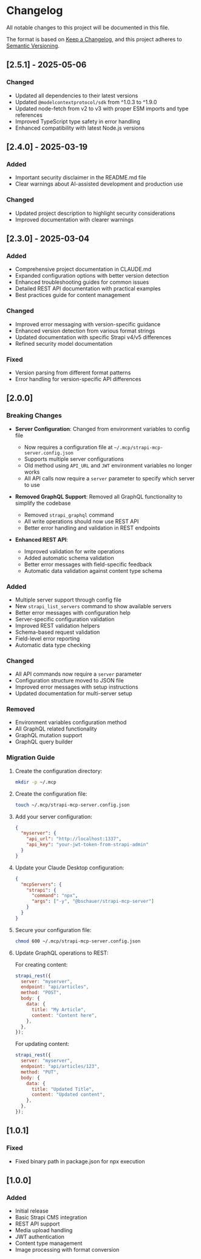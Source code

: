 # Changelog

All notable changes to this project will be documented in this file.

The format is based on [Keep a Changelog](https://keepachangelog.com/en/1.0.0/),
and this project adheres to [Semantic Versioning](https://semver.org/spec/v2.0.0.html).

## [2.5.1] - 2025-05-06

### Changed

- Updated all dependencies to their latest versions
- Updated `@modelcontextprotocol/sdk` from ^1.0.3 to ^1.9.0
- Updated node-fetch from v2 to v3 with proper ESM imports and type references
- Improved TypeScript type safety in error handling
- Enhanced compatibility with latest Node.js versions

## [2.4.0] - 2025-03-19

### Added

- Important security disclaimer in the README.md file
- Clear warnings about AI-assisted development and production use

### Changed

- Updated project description to highlight security considerations
- Improved documentation with clearer warnings

## [2.3.0] - 2025-03-04

### Added

- Comprehensive project documentation in CLAUDE.md
- Expanded configuration options with better version detection
- Enhanced troubleshooting guides for common issues
- Detailed REST API documentation with practical examples
- Best practices guide for content management

### Changed

- Improved error messaging with version-specific guidance
- Enhanced version detection from various format strings
- Updated documentation with specific Strapi v4/v5 differences
- Refined security model documentation

### Fixed

- Version parsing from different format patterns
- Error handling for version-specific API differences

## [2.0.0]

### Breaking Changes

- **Server Configuration**: Changed from environment variables to config file

  - Now requires a configuration file at `~/.mcp/strapi-mcp-server.config.json`
  - Supports multiple server configurations
  - Old method using `API_URL` and `JWT` environment variables no longer works
  - All API calls now require a `server` parameter to specify which server to use

- **Removed GraphQL Support**: Removed all GraphQL functionality to simplify the codebase

  - Removed `strapi_graphql` command
  - All write operations should now use REST API
  - Better error handling and validation in REST endpoints

- **Enhanced REST API**:
  - Improved validation for write operations
  - Added automatic schema validation
  - Better error messages with field-specific feedback
  - Automatic data validation against content type schema

### Added

- Multiple server support through config file
- New `strapi_list_servers` command to show available servers
- Better error messages with configuration help
- Server-specific configuration validation
- Improved REST validation helpers
- Schema-based request validation
- Field-level error reporting
- Automatic data type checking

### Changed

- All API commands now require a `server` parameter
- Configuration structure moved to JSON file
- Improved error messages with setup instructions
- Updated documentation for multi-server setup

### Removed

- Environment variables configuration method
- All GraphQL related functionality
- GraphQL mutation support
- GraphQL query builder

### Migration Guide

1. Create the configuration directory:

   ```bash
   mkdir -p ~/.mcp
   ```

2. Create the configuration file:

   ```bash
   touch ~/.mcp/strapi-mcp-server.config.json
   ```

3. Add your server configuration:

   ```json
   {
     "myserver": {
       "api_url": "http://localhost:1337",
       "api_key": "your-jwt-token-from-strapi-admin"
     }
   }
   ```

4. Update your Claude Desktop configuration:

   ```json
   {
     "mcpServers": {
       "strapi": {
         "command": "npx",
         "args": ["-y", "@bschauer/strapi-mcp-server"]
       }
     }
   }
   ```

5. Secure your configuration file:

   ```bash
   chmod 600 ~/.mcp/strapi-mcp-server.config.json
   ```

6. Update GraphQL operations to REST:

   For creating content:

   ```javascript
   strapi_rest({
     server: "myserver",
     endpoint: "api/articles",
     method: "POST",
     body: {
       data: {
         title: "My Article",
         content: "Content here",
       },
     },
   });
   ```

   For updating content:

   ```javascript
   strapi_rest({
     server: "myserver",
     endpoint: "api/articles/123",
     method: "PUT",
     body: {
       data: {
         title: "Updated Title",
         content: "Updated content",
       },
     },
   });
   ```

## [1.0.1]

### Fixed

- Fixed binary path in package.json for npx execution

## [1.0.0]

### Added

- Initial release
- Basic Strapi CMS integration
- REST API support
- Media upload handling
- JWT authentication
- Content type management
- Image processing with format conversion
